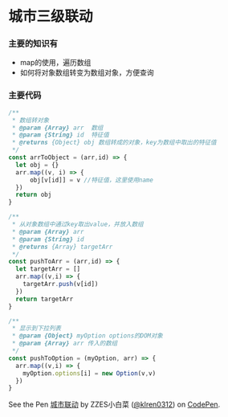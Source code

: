 # 城市三级联动


### 主要的知识有

 - map的使用，遍历数组
 - 如何将对象数组转变为数组对象，方便查询

### 主要代码
```javascript
/**
 * 数组转对象
 * @param {Array} arr  数组
 * @param {String} id  特征值
 * @returns {Object} obj 数组转成的对象，key为数组中取出的特征值
 */
const arrToObject = (arr,id) => {
  let obj = {}
  arr.map((v, i) => {
      obj[v[id]] = v //特征值，这里使用name
  })
  return obj
}

/**
 * 从对象数组中通过key取出value，并放入数组
 * @param {Array} arr 
 * @param {String} id
 * @returns {Array} targetArr 
 */
const pushToArr = (arr,id) => {
  let targetArr = []
  arr.map((v,i) => {
    targetArr.push(v[id])
  })
  return targetArr
}

/**
 * 显示到下拉列表
 * @param {Object} myOption options的DOM对象
 * @param {Array} arr 传入的数组
 */
const pushToOption = (myOption, arr) => {
  arr.map((v,i) => {
    myOption.options[i] = new Option(v,v)
  })
}
```

<p data-height="265" data-theme-id="dark" data-slug-hash="RMPYWd" data-default-tab="js,result" data-user="klren0312" data-embed-version="2" data-pen-title="城市联动" class="codepen">See the Pen <a href="https://codepen.io/klren0312/pen/RMPYWd/">城市联动</a> by ZZES小白菜 (<a href="https://codepen.io/klren0312">@klren0312</a>) on <a href="https://codepen.io">CodePen</a>.</p>
<script async src="https://static.codepen.io/assets/embed/ei.js"></script>